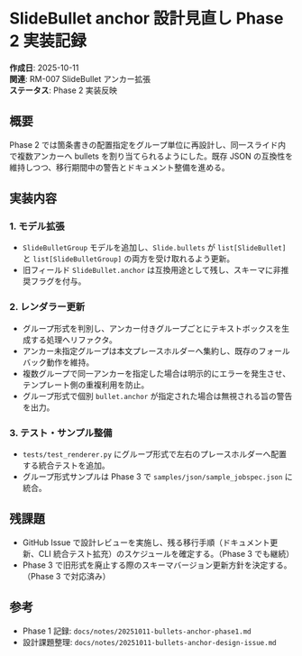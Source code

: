 # SlideBullet anchor 設計見直し Phase 2 実装記録

**作成日**: 2025-10-11  
**関連**: RM-007 SlideBullet アンカー拡張  
**ステータス**: Phase 2 実装反映

## 概要

Phase 2 では箇条書きの配置指定をグループ単位に再設計し、同一スライド内で複数アンカーへ bullets を割り当てられるようにした。既存 JSON の互換性を維持しつつ、移行期間中の警告とドキュメント整備を進める。

## 実装内容

### 1. モデル拡張

- `SlideBulletGroup` モデルを追加し、`Slide.bullets` が `list[SlideBullet]` と `list[SlideBulletGroup]` の両方を受け取れるよう更新。
- 旧フィールド `SlideBullet.anchor` は互換用途として残し、スキーマに非推奨フラグを付与。

### 2. レンダラー更新

- グループ形式を判別し、アンカー付きグループごとにテキストボックスを生成する処理へリファクタ。
- アンカー未指定グループは本文プレースホルダーへ集約し、既存のフォールバック動作を維持。
- 複数グループで同一アンカーを指定した場合は明示的にエラーを発生させ、テンプレート側の重複利用を防止。
- グループ形式で個別 `bullet.anchor` が指定された場合は無視される旨の警告を出力。

### 3. テスト・サンプル整備

- `tests/test_renderer.py` にグループ形式で左右のプレースホルダーへ配置する統合テストを追加。
- グループ形式サンプルは Phase 3 で `samples/json/sample_jobspec.json` に統合。

## 残課題

- GitHub Issue で設計レビューを実施し、残る移行手順（ドキュメント更新、CLI 統合テスト拡充）のスケジュールを確定する。（Phase 3 でも継続）
- Phase 3 で旧形式を廃止する際のスキーマバージョン更新方針を決定する。（Phase 3 で対応済み）

## 参考

- Phase 1 記録: `docs/notes/20251011-bullets-anchor-phase1.md`
- 設計課題整理: `docs/notes/20251011-bullets-anchor-design-issue.md`
